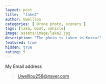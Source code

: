 ```yaml
---
layout: post
title:  "lake2"
author: Uwelllou
categories: [ Drone photo, scenery ]
tags: [lake, boat, vehicle]
image: assets/image/lake2.jpg
description: "The photo is taken in Korea!"
featured: true
hidden: true
rating: 5
---
```







My Email address

> Uwelllou256@naver.com